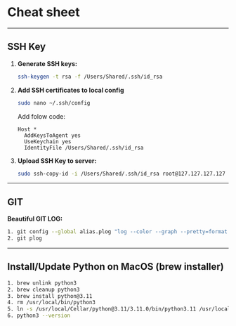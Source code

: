 # Cheat sheet

---

## SSH Key

1. **Generate SSH keys:**

   ```bash
   ssh-keygen -t rsa -f /Users/Shared/.ssh/id_rsa
   ```

2. **Add SSH certificates to local config**

   ```bash
   sudo nano ~/.ssh/config
   ```

   Add folow code:

   ```config
   Host *
     AddKeysToAgent yes
     UseKeychain yes
     IdentityFile /Users/Shared/.ssh/id_rsa
   ```

3. **Upload SSH Key to server:**

   ```bash
   sudo ssh-copy-id -i /Users/Shared/.ssh/id_rsa root@127.127.127.127
   ```

---

## GIT

**Beautiful GIT LOG:**

```bash
1. git config --global alias.plog "log --color --graph --pretty=format:'%Cred%h%Creset -%C(yellow)%d%Creset %s %Cgreen(%cr) %C(bold blue)<%an>%Creset' --abbrev-commit"
2. git plog
```

---

## Install/Update Python on MacOS (brew installer)

```bash
1. brew unlink python3
2. brew cleanup python3
3. brew install python@3.11
4. rm /usr/local/bin/python3
5. ln -s /usr/local/Cellar/python@3.11/3.11.0/bin/python3.11 /usr/local/bin/python3
6. python3 --version
```
